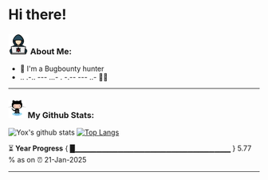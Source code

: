 # Hi there!

### <img src="https://github.com/Aravindhyox/aravindhyox.github.io/blob/main/main-imgs/hackerboy.png" width="40" /> About Me:
- 🏦 I'm a Bugbounty hunter
- .. .-.. --- ...- . -.-- --- ..- 🤏🏻

---
### <img src="https://github.com/Aravindhyox/aravindhyox.github.io/blob/main/main-imgs/github-octocat.svg" width="35" />  My Github Stats:
![Yox's github stats](https://github-readme-stats.vercel.app/api?username=aravindhyox&show_icons=true&title_color=ffc857&icon_color=8ac926&text_color=daf7dc&bg_color=151515&hide=issues&count_private=true&include_all_commits=true)
[![Top Langs](https://github-readme-stats.vercel.app/api/top-langs/?username=aravindhyox&layout=compact&text_color=daf7dc&bg_color=151515&hide=css,html,php)](https://github.com/Aravindhyox/github-readme-stats)

<!--START_SECTION:waka-->

<!--END_SECTION:waka-->

⏳ **Year Progress** { █▁▁▁▁▁▁▁▁▁▁▁▁▁▁▁▁▁▁▁▁▁▁▁▁▁▁▁▁▁ } 5.77 % as on ⏰ 21-Jan-2025

---



